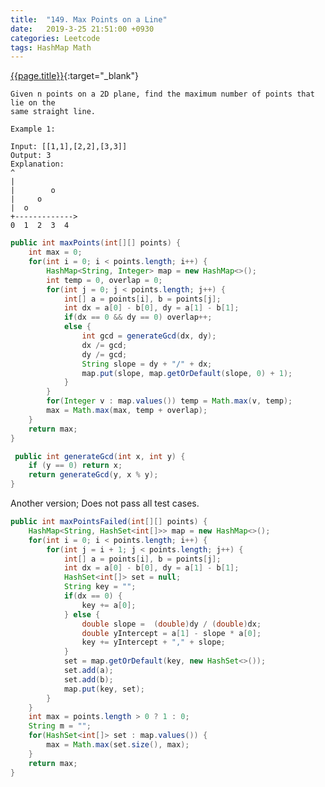 ```yaml
---
title:  "149. Max Points on a Line"
date:   2019-3-25 21:51:00 +0930
categories: Leetcode
tags: HashMap Math
---
```


[{{page.title}}](https://leetcode.com/problems/max-points-on-a-line/){:target="_blank"}

    Given n points on a 2D plane, find the maximum number of points that lie on the
    same straight line.

    Example 1:

    Input: [[1,1],[2,2],[3,3]]
    Output: 3
    Explanation:
    ^
    |
    |        o
    |     o
    |  o
    +------------->
    0  1  2  3  4


```java
public int maxPoints(int[][] points) {
    int max = 0;
    for(int i = 0; i < points.length; i++) {
        HashMap<String, Integer> map = new HashMap<>();
        int temp = 0, overlap = 0;
        for(int j = 0; j < points.length; j++) {
            int[] a = points[i], b = points[j];
            int dx = a[0] - b[0], dy = a[1] - b[1];
            if(dx == 0 && dy == 0) overlap++;
            else {
                int gcd = generateGcd(dx, dy);
                dx /= gcd;
                dy /= gcd;
                String slope = dy + "/" + dx;
                map.put(slope, map.getOrDefault(slope, 0) + 1);
            }
        }
        for(Integer v : map.values()) temp = Math.max(v, temp);
        max = Math.max(max, temp + overlap);
    }
    return max;
}

 public int generateGcd(int x, int y) {
    if (y == 0) return x;
    return generateGcd(y, x % y);
}
```

Another version; Does not pass all test cases.

```java
public int maxPointsFailed(int[][] points) {
    HashMap<String, HashSet<int[]>> map = new HashMap<>();
    for(int i = 0; i < points.length; i++) {
        for(int j = i + 1; j < points.length; j++) {
            int[] a = points[i], b = points[j];
            int dx = a[0] - b[0], dy = a[1] - b[1];
            HashSet<int[]> set = null;
            String key = "";
            if(dx == 0) {
                key += a[0];
            } else {
                double slope =  (double)dy / (double)dx;
                double yIntercept = a[1] - slope * a[0];
                key += yIntercept + "," + slope;
            }
            set = map.getOrDefault(key, new HashSet<>());
            set.add(a);
            set.add(b);
            map.put(key, set);
        }
    }
    int max = points.length > 0 ? 1 : 0;
    String m = "";
    for(HashSet<int[]> set : map.values()) {
        max = Math.max(set.size(), max);
    }
    return max;
}
```
